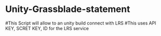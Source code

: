 # Unity-Grassblade-statement

#This Script will allow to an unity build connect with LRS
#This uses API KEY, SCRET KEY, ID for the LRS service
